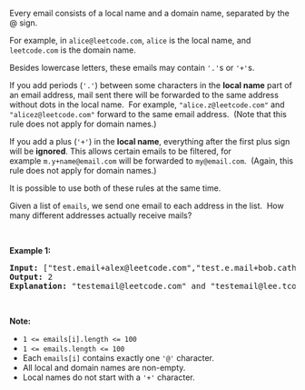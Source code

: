<div><p>Every email consists of a local name and a domain name, separated by the @ sign.</p>

<p>For example, in <code>alice@leetcode.com</code>,&nbsp;<code>alice</code> is the local name, and <code>leetcode.com</code> is the domain name.</p>

<p>Besides lowercase letters, these emails may contain <code>'.'</code>s or <code>'+'</code>s.</p>

<p>If you add periods (<code>'.'</code>) between some characters in the <strong>local name</strong> part of an email address, mail sent there will be forwarded to the same address without dots in the local name.&nbsp; For example, <code>"alice.z@leetcode.com"</code> and <code>"alicez@leetcode.com"</code> forward to the same email address.&nbsp; (Note that this rule does not apply for domain names.)</p>

<p>If you add a plus (<code>'+'</code>) in the <strong>local name</strong>, everything after the first plus sign will be&nbsp;<strong>ignored</strong>. This allows certain emails to be filtered, for example&nbsp;<code>m.y+name@email.com</code>&nbsp;will be forwarded to&nbsp;<code>my@email.com</code>.&nbsp; (Again, this rule does not apply for domain names.)</p>

<p>It is possible to use both of these rules at the same time.</p>

<p>Given a list of <code>emails</code>, we send one email to each address in the list.&nbsp;&nbsp;How many different addresses actually receive mails?&nbsp;</p>

<p>&nbsp;</p>

<div>
<p><strong>Example 1:</strong></p>

<pre><strong>Input: </strong><span id="example-input-1-1">["test.email+alex@leetcode.com","test.e.mail+bob.cathy@leetcode.com","testemail+david@lee.tcode.com"]</span>
<strong>Output: </strong><span id="example-output-1">2</span>
<strong><span>Explanation:</span></strong><span>&nbsp;"</span><span id="example-input-1-1">testemail@leetcode.com" and "testemail@lee.tcode.com" </span>actually receive mails
</pre>

<p>&nbsp;</p>

<p><strong>Note:</strong></p>

<ul>
	<li><code>1 &lt;= emails[i].length&nbsp;&lt;= 100</code></li>
	<li><code>1 &lt;= emails.length &lt;= 100</code></li>
	<li>Each <code>emails[i]</code> contains exactly one <code>'@'</code> character.</li>
	<li>All local and domain names are non-empty.</li>
	<li>Local names do not start with a <code>'+'</code> character.</li>
</ul>
</div>
</div>